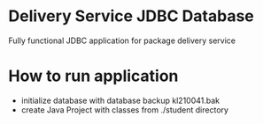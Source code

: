 # Delivery Service JDBC Database

Fully functional JDBC application for package delivery service

# How to run application

- initialize database with database backup kl210041.bak
- create Java Project with classes from ./student directory

